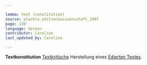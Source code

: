 ```yaml
---

lemma: text (constitution)
source: plachta_editionswissenschaft_1997
page: 139
language: German
contributor: Caroline
last_updated_by: Caroline

---
```


**Textkonstitution** [Textkritische](textualCriticism.html) Herstellung eines [Edierten Textes](textEdited.html).
